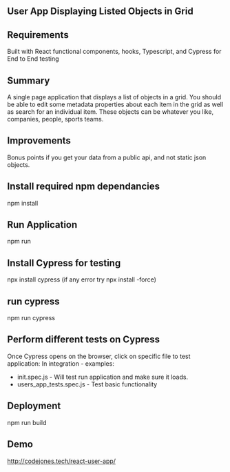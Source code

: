 ## User App Displaying Listed Objects in Grid

## Requirements

Built with React functional components, hooks, Typescript, and Cypress for End to End testing

## Summary

A single page application that displays a list of objects in a grid. You should be able to edit some metadata properties about each item in the grid as well as search for an individual item. These objects can be whatever you like, companies, people, sports teams.

## Improvements

Bonus points if you get your data from a public api, and not static json objects.

## Install required npm dependancies

npm install

## Run Application

npm run

## Install Cypress for testing

npx install cypress (if any error try npx install -force)

## run cypress

npm run cypress

## Perform different tests on Cypress

Once Cypress opens on the browser, click on specific file to test application:
In integration - examples:

- init.spec.js - Will test run application and make sure it loads.
- users_app_tests.spec.js - Test basic functionality

## Deployment
npm run build

## Demo
http://codejones.tech/react-user-app/

